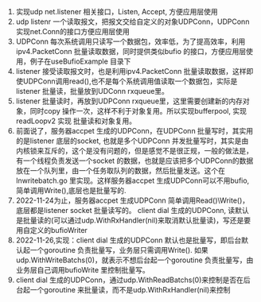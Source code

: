 1. 实现udp net.listener 相关接口，Listen, Accept, 方便应用层使用
2. udp listenr 一个读取报文，把报文交给自定义的对象UDPConn，UDPConn 实现net.Conn的接口方便应用层使用
3. UDPConn 每次系统调用只读写一个数据包，效率低，为了提高效率，利用ipv4.PacketConn 批量读取数据，同时提供类似bufio 的接口，方便应用层使用，例子在useBufioExample 目录下
4. listener 接受读取报文时，也是利用ipv4.PacketConn 批量读取数据，这样即使UDPConn调用read(),也不是每个系统调用值读取一个数据包，实际是listener 批量读，批量放到UDConn rxqueue里。
5. listener 批量读时，再放到UDPConn rxqueue里，这里需要创建新的内存对象，同时copy 操作一次，这样不利于对象复用。所以实现bufferpool, 实现 readLoopv2 实现 批量读和对象复用。
6. 前面说了，服务器accpet 生成的UDPConn，在UDPConn 批量写时，其实用的是listener 底层的socket, 也就是多个UDPConn 并发批量写时，其实是由内核锁来互斥的，这个是没有问题的，但是感觉不是很正规，一般的做法是，有一个线程负责发送一个socket 的数据，也就是应该把多个UDPConn的数据放在一个队列里，由一个任务取队列的数据，然后批量发送。这个在lnwritebatch.go 里实现。这样服务器accpet 生成UDPConn可以不用bufio,简单调用Write(),底层也是批量写的.
7. 2022-11-24为止，服务器accpet 生成UDPConn 简单调用Read()\Write()，底层都是listener socket 批量读写的。 client dial 生成的UDPConn, 读默认是批量读的(可以通过udp.WithRxHandler(nil)来取消默认批量读)，写还是要用自定义的bufioWriter
8. 2022-11-26,实现：client dial 生成的UDPConn 默认也是批量写，即后台默认起一个goroutine 负责批量写，业务层只需调用Write(). 如果udp.WithWriteBatchs(0)，就表示不想后台起一个goroutine 负责批量写，由业务层自己调用bufioWrite 里控制批量写。
9. client dial 生成的UDPConn，通过udp.WithReadBatchs(0)来控制是否在后台起一个goroutine 来批量读，而不是udp.WithRxHandler(nil)来控制
